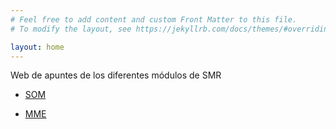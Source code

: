```yaml
---
# Feel free to add content and custom Front Matter to this file.
# To modify the layout, see https://jekyllrb.com/docs/themes/#overriding-theme-defaults

layout: home
---
```

Web de apuntes de los diferentes módulos de SMR

+ [SOM](som)

+ [MME](ddd)
